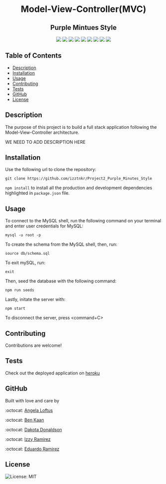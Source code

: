 <h1 align="center">Model-View-Controller(MVC)</h1>

<h2 align="center"> Purple Mintues Style</h2>
  
<p align="center">
    <img src="https://img.shields.io/badge/Sequelize-52B0E7?style=for-the-badge&logo=Sequelize&logoColor=white"/>
    <img src="https://img.shields.io/badge/heroku-%23430098.svg?style=for-the-badge&logo=heroku&logoColor=white">
    <img src="https://img.shields.io/badge/mysql-%2300f.svg?style=for-the-badge&logo=mysql&logoColor=white" />
    <img src="https://img.shields.io/badge/express.js-%23404d59.svg?style=for-the-badge&logo=express&logoColor=%2361DAFB"  />
    <img src="https://img.shields.io/badge/javascript-%23323330.svg?style=for-the-badge&logo=javascript&logoColor=%23F7DF1E" />
    <img src="https://img.shields.io/badge/node.js-6DA55F?style=for-the-badge&logo=node.js&logoColor=white"  />
    <img src="https://img.shields.io/badge/NPM-%23000000.svg?style=for-the-badge&logo=npm&logoColor=white" />
    <img src="https://img.shields.io/badge/bootstrap-%23563D7C.svg?style=for-the-badge&logo=bootstrap&logoColor=white">
    <img src="https://img.shields.io/badge/Insomnia-black?style=for-the-badge&logo=insomnia&logoColor=5849BE"/>
    
</p>

  ## Table of Contents

  * [Description](#description)
  * [Installation](#installation)
  * [Usage](#usage)
  * [Contributing](#contributing)
  * [Tests](#tests)
  * [GitHub](#GitHub)
  * [License](#license)

  ## Description
  
  The purpose of this project is to build a full stack application following the Model-View-Controller architecture. 

  WE NEED TO ADD DESCRIPTION HERE



  ## Installation

  Use the following url to clone the repository:

  `git clone https://github.com/izztnkr/Project2_Purple_Minutes_Style`


  `npm install` to install all the production and development dependencies highlighted in `package.json` file.



  ## Usage

  To connect to the MySQL shell, run the following command on your terminal and enter user credentials for MySQL:

  `mysql -u root -p`


  To create the schema from the MySQL shell, then, run:

  `source db/schema.sql`


  To exit mySQL, run: 

  `exit`

  Then, seed the database with the following command:

  `npm run seeds`


  Lastly, initate the server with:

  `npm start`


  To disconnect the server, press <command+C>

 

  ## Contributing
  
  Contributions are welcome!
  

  ## Tests


  Check out the deployed application on 
  [heroku](https://www.youtube.com)
 

  

  ## GitHub

  Built with love and care by

  :octocat: [Angela Loftus](https://www.github.com/AngelaLoftus)

  :octocat: [Ben Kaan](https://www.github.com/benkaan001)

  :octocat: [Dakota Donaldson](https://github.com/Dakota3214)

  :octocat: [Izzy Ramirez](https://github.com/izzytnkr)

  :octocat: [Eduardo Ramirez](https://github.com)
  

  ## License

  
  ![License: MIT](https://img.shields.io/badge/License-MIT-yellow.svg)
